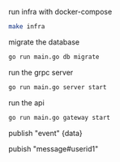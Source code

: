 run infra with docker-compose
```bash
make infra
```

migrate the database
```bash
go run main.go db migrate
```

run the grpc server
```bash
go run main.go server start
```

run the api 
```bash
go run main.go gateway start
```



publish "event" {data}

pubish "message#userid1"